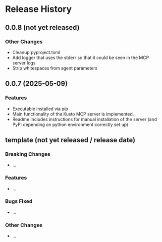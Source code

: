 # Release History

## 0.0.8 (not yet released)
### Other Changes
- Cleanup pyproject.toml
- Add logger that uses the stderr so that it could be seen in the MCP server logs
- Strip whitespaces from agent parameters 

## 0.0.7 (2025-05-09)
### Features
- Executable installed via pip
- Main functionality of the Kusto MCP server is implemented.
- Readme includes instructions for manual installation of the server (and PyPI depending on python environment correctly set up)


## template (not yet released / release date)
### Breaking Changes
- ...
### Features
- ...
### Bugs Fixed
- ...
### Other Changes
- ...

